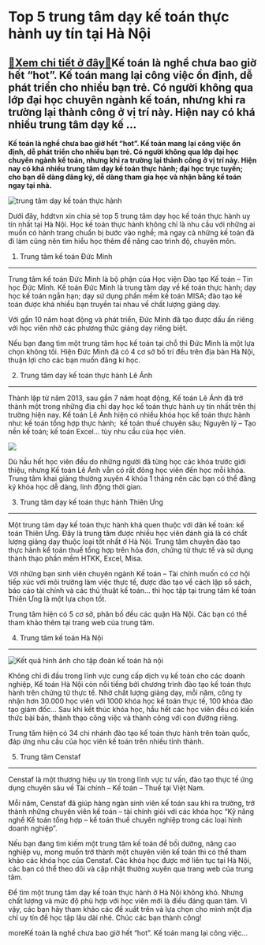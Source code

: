 Top 5 trung tâm dạy kế toán thực hành uy tín tại Hà Nội
=======================================================

[:gift:Xem chi tiết ở đây:gift:](https://hddtvn.com/top-5-trung-tam-day-ke-toan-thuc-hanh-uy-tin-tai-ha-noi/)Kế toán là nghề chưa bao giờ hết “hot”. Kế toán mang lại công việc ổn định, dễ phát triển cho nhiều bạn trẻ. Có người không qua lớp đại học chuyên ngành kế toán, nhưng khi ra trường lại thành công ở vị trí này. Hiện nay có khá nhiều trung tâm dạy kế …
-----------------------------------------------------------------------------------------------------------------------------------------------------------------------------------------------------------------------------------------------------------

**Kế toán là nghề chưa bao giờ hết “hot”. Kế toán mang lại công việc ổn định, dễ phát triển cho nhiều bạn trẻ. Có người không qua lớp đại học chuyên ngành kế toán, nhưng khi ra trường lại thành công ở vị trí này. Hiện nay có khá nhiều trung tâm dạy kế toán thực hành; đại học trực tuyến; cho bạn dễ dàng đăng ký, dễ dàng tham gia học và nhận bằng kế toán ngay tại nhà.**


![trung tâm dạy kế toán thực hành](http://dichvuketoantrongoi.vn/Images_upload/images/25(1).jpg "trung tâm dạy kế toán thực hành")


Dưới đây, hddtvn xin chia sẻ top 5 trung tâm dạy học kế toán thực hành uy tín nhất tại Hà Nội. Học kế toán thực hành không chỉ là nhu cầu với những ai muốn có hành trang chuẩn bị bước vào nghề; mà ngay cả những kế toán đã đi làm cũng nên tìm hiểu học thêm để năng cao trình độ, chuyên môn.


1. Trung tâm kế toán Đức Minh
-----------------------------


Trung tâm kế toán Đức Minh là bộ phận của Học viện Đào tạo Kế toán – Tin học Đức Minh. Kế toán Đức Minh là trung tâm dạy về kế toán thực hành; dạy học kế toán ngắn hạn; dạy sử dụng phần mềm kế toán MISA; đào tạo kế toán được khá nhiều bạn truyền tai nhau về chất lượng giảng dạy.


Với gần 10 năm hoạt động và phát triển, Đức Minh đã tạo được dấu ấn riêng với học viên nhờ các phương thức giảng dạy riêng biệt.


Nếu bạn đang tìm một trung tâm học kế toán tại chỗ thì Đức Minh là một lựa chọn không tồi. Hiện Đức Minh đã có 4 cơ sở bố trí đều trên địa bàn Hà Nội, thuận lợi cho các bạn muốn đăng kí học.


2. Trung tâm dạy kế toán thực hành Lê Ánh
-----------------------------------------


Thành lập từ năm 2013, sau gần 7 năm hoạt động, Kế toán Lê Ánh đã trở thành một trong những địa chỉ dạy học kế toán thực hành uy tín nhất trên thị trường hiện nay. Kế toán Lê Ánh hiện có nhiều khóa học kế toán thực hành như: kế toán tổng hợp thực hành;  kế toán thuế chuyên sâu; Nguyên lý – Tạo nền kế toán; kế toán Excel… tùy nhu cầu của học viên.


![](https://hddtvn.com/wp-content/uploads/2021/01/820x450-khoa-hoc-ke-toan-tong-hop-1-min.jpg)


Dù hầu hết học viên đều do những người đã từng học các khóa trước giới thiệu, nhưng Kế toán Lê Ánh vẫn có rất đông học viên đến học mỗi khóa. Trung tâm khai giảng thường xuyên 4 khóa 1 tháng nên các bạn có thể đăng ký khóa học dễ dàng, linh động thời gian.


3. Trung tâm dạy kế toán thực hành Thiên Ưng
--------------------------------------------


Một trung tâm dạy kế toán thực hành khá quen thuộc với dân kế toán: kế toán Thiên Ưng. Đây là trung tâm được nhiều học viên đánh giá là có chất lượng giảng dạy thuộc loại tốt nhất ở Hà Nội. Trung tâm chuyên đào tạo thực hành kế toán thuế tổng hợp trên hóa đơn, chứng từ thực tế và sử dụng thành thạo phần mềm HTKK, Excel, Misa.


Với những bạn sinh viên chuyên ngành Kế toán – Tài chính muốn có cơ hội tiếp xúc với môi trường làm việc thực tế, được đào tạo về cách lập sổ sách, báo cáo tài chính và các thủ thuật kế toán… thì học tập tại trung tâm kế toán Thiên Ưng là một lựa chọn tốt.


Trung tâm hiện có 5 cơ sở, phân bố đều các quận Hà Nội. Các bạn có thể tham khảo thêm tại trang web của trung tâm.


4. Trung tâm kế toán Hà Nội
---------------------------


![Kết quả hình ảnh cho tập đoàn kế toán hà nội](https://hddtvn.com/wp-content/uploads/2021/01/cong-ty-ke-toan-ha-noi.jpg)


Không chỉ đi đầu trong lĩnh vực cung cấp dịch vụ kế toán cho các doanh nghiệp, Kế toán Hà Nội còn nổi tiếng bởi chương trình đào tạo kế toán thực hành trên chứng từ thực tế. Nhờ chất lượng giảng dạy, mỗi năm, công ty nhận hơn 30.000 học viên với 1000 khóa học kế toán thực tế, 100 khóa đào tạo giám đốc… Sau khi kết thúc khóa học, hầu hết các học viên đều có kiến thức bài bản, thành thạo công việc và thành công với con đường riêng.


Trung tâm hiện có 34 chi nhánh đào tạo kế toán thực hành trên toàn quốc, đáp ứng nhu cầu của học viên kế toán trên nhiều tỉnh thành.


5. Trung tâm Censtaf
--------------------


Censtaf là một thương hiệu uy tín trong lĩnh vực tư vấn, đào tạo thực tế ứng dụng chuyên sâu về Tài chính – Kế toán – Thuế tại Việt Nam.


Mỗi năm, Censtaf đã giúp hàng ngàn sinh viên kế toán sau khi ra trường, trở thành những chuyên viên kế toán – tài chính giỏi với các khóa học “Kỹ năng nghề Kế toán tổng hợp – kế toán thuế chuyên nghiệp trong các loại hình doanh nghiệp”.


Nếu bạn đang tìm kiếm một trung tâm kế toán để bồi dưỡng, nâng cao nghiệp vụ, mong muốn trở thành một chuyên viên kế toán thì có thể tham khảo các khóa học của Censtaf. Các khóa học được mở liên tục tại Hà Nội, các bạn có thể theo dõi và cập nhật thường xuyên qua trang web của trung tâm.


Để tìm một trung tâm dạy kế toán thực hành ở Hà Nội không khó. Nhưng chất lượng và mức độ phù hợp với học viên mới là điều đáng quan tâm. Vì vậy, các bạn hãy tham khảo các đề xuất trên và lựa chọn cho mình một địa chỉ uy tín để học tập lâu dài nhé. Chúc các bạn thành công!



moreKế toán là nghề chưa bao giờ hết “hot”. Kế toán mang lại công việc…

